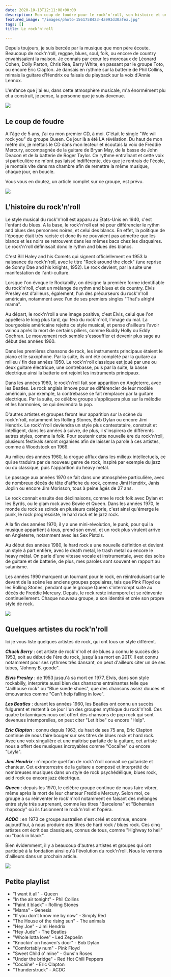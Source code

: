 ```yaml
---
date: 2020-10-13T12:11:08+00:00
description: Mon coup de foudre pour le rock'n'roll, son histoire et une playlist.
featured_image: "/images/photo-1561758423-4a993d30afea.jpg"
tags: []
title: Le rock'n'roll

---
```

Depuis toujours, je suis bercée par la musique que mon père écoute. Beaucoup de rock'n'roll, reggae, blues, soul, folk, ou encore de country envahissaient la maison. Je connais par cœur les morceaux de Léonard Cohen, Dolly Parton, Chris Rea, Barry White, en passant par le groupe Toto, ou encore Eric Clapton. Je dansais en rythme sur la batterie de Phil Collins, mimais la guitare d'Hendrix ou faisais du playback sur la voix d'Annie Lennox.

L'enfance que j'ai eu, dans cette atmosphère musicale, m'a énormément plu et a construit, je pense, la personne que je suis devenue. 

![](/images/photo-1496293455970-f8581aae0e3b.jpg)

## Le coup de foudre

A l'âge de 5 ans, j'ai eu mon premier CD, à moi. C'était le single "We will rock you" du groupe Queen. Ce jour là a été LA révélation. Du haut de mon mètre dix, je mettais le CD dans mon lecteur et écoutais la voix de Freddie Mercury, accompagnée de la guitare de Bryan May, de la basse de John Deacon et de la batterie de Roger Taylor. Ce rythme entraînant et cette voix si particulière ne m'ont pas laissé indifférente, dès que je rentrais de l'école, je montais vite dans ma chambre afin de remettre la même musique, chaque jour, en boucle.

Vous vous en doutez, un article complet sur ce groupe, est prévu.

![](/images/photo-1452639443105-5c82ffe4a1da.jpg)

## L'histoire du rock'n'roll

Le style musical du rock'n'roll est apparu au Etats-Unis en 1940, c'est l'enfant du blues. A la base, le rock'n'roll est né pour différencier le rythm and blues des personnes noires, et celui des blancs. En effet, la politique de l'époque était très raciste et donc ils ne pouvaient pas admettre que les blancs et les noirs se retrouvent dans les mêmes bacs chez les disquaires. Le rock'n'roll définissait donc le rythm and blues des blancs.

C'est Bill Haley and his Comets qui signent officiellement en 1953 la naissance du rock'n'roll, avec le titre "Rock around the clock" (une reprise de Sonny Dae and his knights, 1952). Le rock devient, par la suite une manifestation de l'anti-culture.

Lorsque l'on évoque le Rockabilly, on désigne la première forme identifiable du rock'n'roll, c'est un mélange de rythm and blues et de country. Elvis Presley est d'ailleurs, également, l'un des précurseurs du rock'n'roll américain, notamment avec l'un de ses premiers singles "That's alright mama".

Au départ, le rock'n'roll a une image positive, c'est Elvis, celui que l'on appellera le king plus tard, qui fera du rock'n'roll, l'image du mal. La bourgeoisie américaine rejette ce style musical, et pense d'ailleurs l'avoir vaincu après la mort de certains piliers, comme Buddy Holly ou Eddy Cochran. Le mouvement rock semble s'essouffler et devenir plus sage au début des années 1960.

Dans les premières chansons de rock, les instruments principaux étaient le piano et le saxophone. Par la suite, ils ont été complété par la guitare au milieu / fin des années 1950. Le rock'n'roll classique est joué par une ou deux guitare électrique, une contrebasse, puis par la suite, la basse électrique ainsi la batterie ont rejoint les instruments principaux.

Dans les années 1960, le rock'n'roll fait son apparition en Angleterre, avec les Beatles. Le rock anglais innove pour se différencier de leur modèle américain, par exemple, la contrebasse se fait remplacer par la guitare électrique. Par la suite, ce célèbre groupe s'appliquera plus sur la mélodie et les harmonies, ce qui deviendra la pop. 

D'autres artistes et groupes feront leur apparition sur la scène du rock'n'roll, notamment les Rolling Stones, Bob Dylan ou encore Jimi Hendrix. Le rock'n'roll deviendra un style plus contestataire, construit et intelligent, dans les années à suivre, de plus, il s'inspirera de différents autres styles, comme la folk. Pour soutenir cette nouvelle ère du rock'n'roll, plusieurs festivals seront organisés afin de laisser la parole à ces artistes, comme à Woodstock en 1969. 

Au milieu des années 1960, la drogue afflux dans les milieux intellectuels, ce qui se traduira par de nouveau genre de rock, inspiré par exemple du jazz ou du classique, puis l'apparition du heavy metal. 

Le passage aux années 1970 se fait dans une atmosphère particulière, avec de nombreux décès de tête d'affiche du rock, comme Jimi Hendrix, Janis Joplin ou encore Jim Morisson, tous à peine âgés de 27 ans.

Le rock connait ensuite des déclinaisons, comme le rock folk avec Dylan et les Byrds, ou le glam rock avec Bowie et Queen. Dans les années 1970, le monde du rock se scinde en plusieurs catégorie, c'est ainsi qu'émerge le punk, le rock progressiste, le hard rock et le jazz rock.

A la fin des années 1970, il y a une mini-révolution, le punk, pour qui la musique appartient à tous, prend son envol, et un rock plus virulent arrive en Angleterre, notamment avec les Sex Pistols.  

Au début des années 1980, le hard rock a une nouvelle définition et devient un style à part entière, avec le death metal, le trash metal ou encore le heavy métal. On parle d'une vitesse vocale et instrumentale, avec des solos de guitare et de batterie, de plus, mes paroles sont souvent en rapport au satanisme.

Les années 1990 marquent un tournant pour le rock, en réintroduisant sur le devant de la scène les anciens groupes populaires, tels que Pink Floyd ou les Rolling Stones, pendant que le groupe Queen s'interrompt suite au décès de Freddie Mercury. Depuis, le rock reste intemporel et se réinvente continuellement. Chaque nouveau groupe, a son identité et crée son propre style de rock.

![](/images/photo-1519892300165-cb5542fb47c7.jpg)

## Quelques artistes du rock'n'roll

Ici je vous liste quelques artistes de rock, qui ont tous un style différent.

**_Chuck Berry_** : cet artiste de rock'n'roll et de blues a connu le succès dès 1953, soit au début de l'ère du rock, jusqu'à sa mort en 2017. Il est connu notamment pour ses rythmes très dansant, on peut d'ailleurs citer un de ses tubes, "Johnny B. goode".

**_Elvis Presley_** : de 1953 jusqu'à sa mort en 1977, Elvis, dans son style rockabilly, interprète aussi bien des chansons entrainantes telle que "Jailhouse rock" ou "Blue suede shoes", que des chansons assez douces et émouvantes comme "Can't help falling in love".

**_Les Beatles_** : durant les années 1960, les Beatles ont connu un succès fulgurent et restent à ce jour l'un des groupes mythique du rock'n'roll. Ces quatre britanniques nous ont offert des chansons de pop rock qui sont devenues intemporelles, on peut citer "Let it be" ou encore "Help".

**_Eric Clapton_** : connu depuis 1963, du haut de ses 75 ans, Eric Clapton continue de nous faire bouger sur ses titres de blues rock et hard rock. Avec une voix singulière et une maitrise parfaite de la guitare, cet artiste nous a offert des musiques incroyables comme "Cocaïne" ou encore "Layla".

**_Jimi Hendrix_** : n'importe quel fan de rock'n'roll connait ce guitariste et chanteur. Cet extraterrestre de la guitare a composé et interprété de nombreuses musiques dans un style de rock psychédélique, blues rock, acid rock ou encore jazz électrique. 

**_Queen_** : depuis les 1970, le célèbre groupe continue de nous faire vibrer, même après la mort de leur chanteur Freddie Mercury. Selon moi, ce groupe a su réinventer le rock'n'roll notamment en faisant des mélanges entre style très surprenant, comme les titres "Barcelona" et "Bohemian rhapsody" où ils fusionnent le rock'n'roll et l'opéra.

**_ACDC_** : en 1973 ce groupe australien s'est créé et continue, encore aujourd'hui, à nous produire des titres de hard rock / blues rock. Ces cinq artistes ont écrit des classiques, connus de tous, comme "Highway to hell" ou "back in black". 

Bien évidemment, il y a beaucoup d'autres artistes et groupes qui ont participé à la fondation ainsi qu'à l'évolution du rock'n'roll. Nous le verrons d'ailleurs dans un prochain article.

![](/images/photo-1577033111063-8345af47737d.jpg)

## Petite playlist

* "I want it all" - Queen
* "In the air tonight" - Phil Collins
* "Paint it black" - Rolling Stones
* "Mama" - Genesis
* "If you don't know me by now" - Simply Red
* "The House of the rising sun" - The animals
* "Hey Joe" - Jimi Hendrix
* "Hey Jude" - The Beatles
* "Whole  lotta love" - Led Zeppelin
* "Knockin' on heaven's door" - Bob Dylan
* "Comfortably num" - Pink Floyd
* "Sweet Child o' mine" - Guns'n Roses
* "Under the bridge" - Red Hot Chili Peppers
* "Cocaïne" - Eric Clapton
* "Thunderstruck" - ACDC